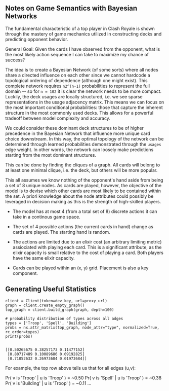 
## Notes on Game Semantics with Bayesian Networks

The fundamental characteristic of a top player in Clash Royale is shown through the mastery of game mechanics utilized in constructing decks and predicting opponent behavior. 

General Goal: Given the cards I have observed from the opponent, what is the most likely action sequence I can take to maximize my chance of success?

The idea is to create a Bayesian Network (of some sorts) where all nodes share a directed influence on each other since we cannot hardcode a topological ordering of dependence (although one might exist). This complete network requires `n2^(n-1)` probabilities to represent the full domain -- so for `n = 102` it is clear the network needs to be more compact. Luckily, the deck usages are locally structured, i.e. we see sparse representations in the usage adjacency matrix. This means we can focus on the most important conditional probabilities: those that capture the inherent structure in the most commonly used decks. This allows for a powerful tradeoff between model complexity and accuracy.  

We could consider these dominant deck structures to be of higher precedence in the Bayesian Network that influence more unique card choice downstream. In this way, the optimal topology of the network can be determined through learned probabilities demonstrated through the `usages` edge weight. In other words, the network can loosely make predictions starting from the most dominant structures.

This can be done by finding the cliques of a graph. All cards will belong to at least one minimal clique, i.e. the deck, but others will be more popular.  

This all assumes we know nothing of the opponent's hand aside from being a set of 8 unique nodes. As cards are played, however, the objective of the model is to devise which other cards are most likely to be contained within the set. A priori knowledge about the node attributes could possibly be leveraged in decision making as this is the strength of high-skilled players. 


- The model has at most 4 (from a total set of 8) discrete actions it can take in a continous game space. 

- The set of 4 possible actions (the current cards in hand) change as cards are played. The starting hand is random.

- The actions are limited due to an elixir cost (an arbitrary limiting metric) assiociated with playing each card. This is a significant attribute, as the elixir capacity is small relative to the cost of playing a card. Both players have the same elixir capacity.

- Cards can be played within an (x, y) grid. Placement is also a key component.


## Generating Useful Statistics 

```
client = Client(token=dev_key, url=proxy_url)
graph = client.create_empty_graph()
top_graph = client.build_graph(graph, depth=100)

# probability distribution of types across all adges 
types = ['Troop', 'Spell', 'Building']
probs = nx.attr_matrix(top_graph, node_attr="type", normalized=True, rc_order=types)
print(probs)


[[0.50265675 0.38257173 0.11477152]
 [0.80717489 0.10089686 0.09192825]
 [0.71052632 0.26973684 0.01973684]]
```

For example, the top row above tells us that for all edges (u,v):

Pr( v is 'Troop' | u is 'Troop' ) = ~0.50
Pr( v is 'Spell' | u is 'Troop' ) = ~0.38
Pr( v is 'Building' | u is 'Troop' ) = ~0.11
...



